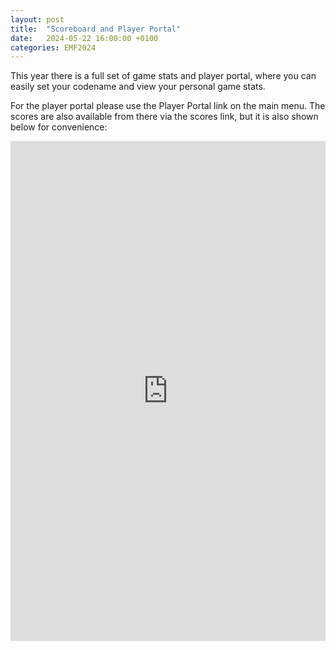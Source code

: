 ```yaml
---
layout: post
title:  "Scoreboard and Player Portal"
date:   2024-05-22 16:00:00 +0100
categories: EMF2024
---
```

This year there is a full set of game stats and player portal, where you can easily set your codename and view your personal game stats.

For the player portal please use the Player Portal link on the main menu.  The scores are also available from there via the scores link, but it is also shown below for convenience:

<iframe src="https://scores.gen.polyb.io/public/dashboard/f253d082-9a04-401e-9750-b74044706cf4" frameborder="0" width="100%" height="800" allowtransparency></iframe>
